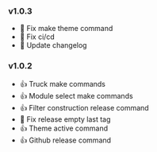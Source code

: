 ### v1.0.3 
* :bug: Fix make theme command
* :bug: Fix ci/cd
* :memo: Update changelog

### v1.0.2 
* :+1: Truck make commands
* :+1: Module select make commands
* :+1: Filter construction release command
* :bug: Fix release empty last tag
* :+1: Theme active command
* :+1: Github release command


